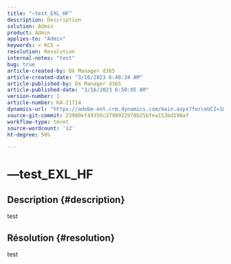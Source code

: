 ```yaml
---
title: "—test_EXL_HF"
description: Description
solution: Admin
product: Admin
applies-to: "Admin"
keywords: « KCS »
resolution: Resolution
internal-notes: "test"
bug: true
article-created-by: DX Manager d365
article-created-date: "3/16/2023 6:48:34 AM"
article-published-by: DX Manager d365
article-published-date: "3/16/2023 6:50:05 AM"
version-number: 1
article-number: KA-21714
dynamics-url: "https://adobe-ent.crm.dynamics.com/main.aspx?forceUCI=1&pagetype=entityrecord&etn=knowledgearticle&id=a9c8608c-c6c3-ed11-83ff-6045bd006079"
source-git-commit: 23900ef49356c3798922b78b25bfea153bd198af
workflow-type: tm+mt
source-wordcount: '12'
ht-degree: 50%

---
```


# —test_EXL_HF

## Description {#description}

test

## Résolution {#resolution}


test

